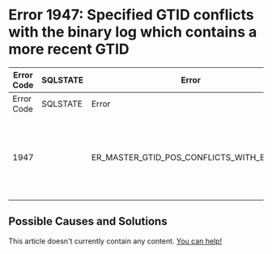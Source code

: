 
# Error 1947: Specified GTID conflicts with the binary log which contains a more recent GTID


| Error Code | SQLSTATE | Error | Description |
| --- | --- | --- | --- |
| Error Code | SQLSTATE | Error | Description |
| 1947 |  | ER_MASTER_GTID_POS_CONFLICTS_WITH_BINLOG | Specified GTID %u-%u-%llu conflicts with the binary log which contains a more recent GTID %u-%u-%llu. If MASTER_GTID_POS=CURRENT_POS is used, the binlog position will override the new value of @@gtid_slave_pos. |




## Possible Causes and Solutions


This article doesn't currently contain any content. [You can help!](/kb/en/writing-and-editing-knowledge-base-articles/)

